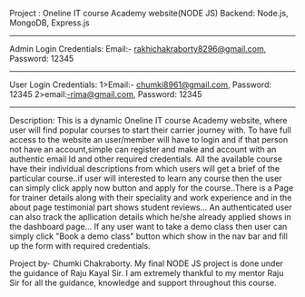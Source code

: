 Project : Oneline IT course Academy website(NODE JS)
Backend: Node.js, MongoDB, Express.js
********************************
Admin Login Credentials: Email:- rakhichakraborty8296@gmail.com, Password: 12345
***********************************
User Login Credentials:
1>Email:- chumki8961@gmail.com, Password: 12345
2>email:-rima@gmail.com, Password: 12345
******************************************************************************************
Description:
 This is a dynamic Oneline IT course Academy website, where user will find  popular courses to start their carrier journey with. To have full access to the website an user/member will have to login and if that person not have an account,simple can register and make and account with an authentic email Id and other required credentials. All the available course have their individual descriptions from which users will get a brief of the particular course..if user will interested to learn any course then the user can simply click apply now button and apply for the course..There is a Page for trainer details along with their speciality and work experience and in the about page testimonial part shows student reviews... An authenticated user can also track the apllication details which he/she already applied shows in the dashboard page... If any user want to take a demo class then user can simply click "Book a demo class" button which show in the nav bar and fill up the form with required credentials.

Project by- Chumki Chakraborty.
My final NODE JS project is done under the guidance of Raju Kayal Sir.
I am extremely thankful to my mentor Raju Sir for all the guidance, 
knowledge and support throughout this course.